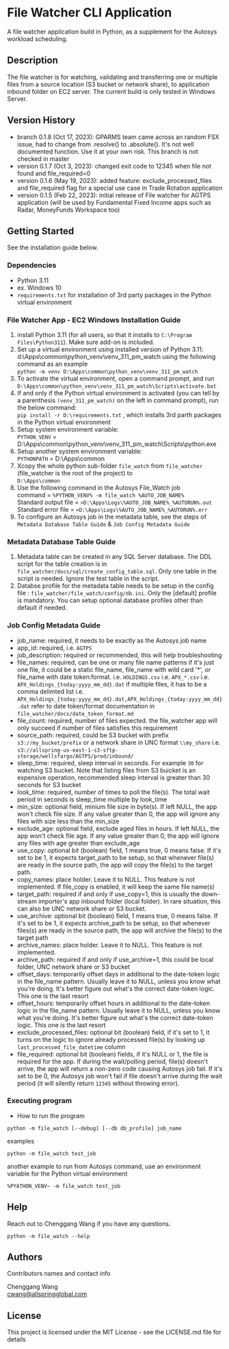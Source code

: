 # File Watcher CLI Application

A file watcher application build in Python, as a supplement for the Autosys workload scheduling. 

## Description

The file watcher is for watching, validating and transferring one or multiple files from a source location (S3 bucket or network share), to application inbound folder on EC2 server. The current build is only tested in Windows Server. 

## Version History

* branch 0.1.8  (Oct 17, 2023): GPARMS team came across an random FSX issue, had to change from .resolve() to .absolute(). It's not well documented function. Use it at your own risk. This branch is not checked in master
* version 0.1.7 (Oct 3, 2023): changed exit code to 12345 when file not found and file_required=0
* version 0.1.6 (May 19, 2023): added feature: exclude_processed_files and file_required flag for a special use case in Trade Rotation application
* version 0.1.5 (Feb 22, 2023): initial release of File watcher for AGTPS application (will be used by Fundamental Fixed Income apps such as Radar, MoneyFunds Workspace too) 

## Getting Started

 See the installation guide below.

### Dependencies

* Python 3.11
* ex. Windows 10
* `requirements.txt` for installation of 3rd party packages in the Python virtual environment


### File Watcher App - EC2 Windows Installation Guide

1. install Python 3.11 (for all users, so that it installs to `C:\Program Files\Python311`). Make sure  add-on is included.
2. Set up a virtual environment using installed version of Python 3.11: d:\Apps\common\python_venv\venv_311_pm_watch
using the following command as an example   
`python -m venv D:\Apps\common\python_venv\venv_311_pm_watch`
3. To activate the virtual environment, open a command prompt, and run   `D:\Apps\common\python_venv\venv_311_pm_watch\Scripts\activate.bat`
4. If and only if the Python virtual environment is activated (you can tell by a parenthesis `(venv_311_pm_watch)` on the left in command prompt), run the below command:  
`pip install -r D:\requirements.txt` 
, which installs 3rd parth packages in the Python virtual environment
5. Setup system environment variable:    
`PYTHON_VENV`  =  D:\Apps\common\python_venv\venv_311_pm_watch\Scripts\python.exe
6. Setup another system environment variable:   
`PYTHONPATH` = D:\Apps\common
7. Xcopy the whole python sub-folder `file_watch` from `file_watcher` (file_watcher is the root of the project) to   
`D:\Apps\common`
8. Use the following command in the Autosys File_Watch job   
command = ```%PYTHON_VENV% -m file_watch %AUTO_JOB_NAME%```   
Standard output file = `>D:\Apps\Logs\%AUTO_JOB_NAME%_%AUTORUN%.out`   
Standard error file = `>D:\Apps\Logs\%AUTO_JOB_NAME%_%AUTORUN%.err`
9. To configure an Autosys job in the metadata table, see the steps of `Metadata Database Table Guide` & `Job Config Metadata Guide`

### Metadata Database Table Guide
1. Metadata table can be created in any SQL Server database. The DDL script for the table creation is in `file_watcher/docs/sql/create_config_table.sql`. Only one table in the script is needed. Ignore the test table in the script.
2. Databse profile for the metadata table needs to be setup in the config file : `file_watcher/file_watch/config/db.ini`. Only the [default] profile is mandatory. You can setup optional database profiles other than default if needed.

### Job Config Metadata Guide
* job_name: required, it needs to be exactly as the Autosys job name
* app_id: required, i.e. `AGTPS`
* job_description: required or recommended, this will help troubleshooting
* file_names:  required, can be one or many file name patterns
if it's just one file, it could be a static file_name, file_name with wild card '*', or file_name with date token:format.
i.e.  `HOLDINGS.csv`
i.e.  `APX_*.csv`
i.e.  `APX_Holdings_{today:yyyy_mm_dd}.dat`
if multiple files, it has to be a comma delimted list
i.e. `APX_Holdings_{today:yyyy_mm_dd}.dat,APX_Holdings_{today:yyyy_mm_dd}.dat`
refer to date token/format documentation in `file_watcher/docs/date_token_format.md`
* file_count: required, number of files expected. the file_watcher app will only succeed if number of files satisfies this requirement
* source_path: required, could be S3 bucket with prefix `s3://my_bucket/prefix` or a network share in UNC format `\\my_share`
i.e.  `s3://allspring-us-east-1-s3-sftp-storage/wellsfargo/AGTPS/prod/inbound/`
* sleep_time: required, sleep interval in seconds. For example `30` for watching S3 bucket. Note that listing files from S3 buicket is an expensive operation, recommended sleep interval is greater than 30 seconds for S3 bucket
* look_time: required, number of times to poll the file(s). The total wait period in seconds is sleep_time multiple by look_time
* min_size: optional field, minium file size in byte(s). If left NULL, the app won't check file size. If any value greater than 0, the app will ignore any files with size less than the min_size
* exclude_age: optional field, exclude aged files in hours. If left NULL, the app won't check file age. If any value greater than 0, the app will ignore any files with age greater than exclude_age
* use_copy: optional bit (boolean) field, 1 means true, 0 means false. If it's set to be 1, it expects target_path to be setup, so that whenever file(s) are ready in the source path, the app will copy the file(s) to the target path.
* copy_names: place holder.  Leave it to NULL. This feature is not implemented. If file_copy is enabled, it will keep the same file name(s)
* target_path: required if and only if use_copy=1, this is usually the down-stream importer's app inbound folder (local folder). In rare situation, this can also be UNC network share or S3 bucket.
* use_archive: optional bit (boolean) field, 1 means true, 0 means false. If it's set to be 1, it expects archive_path to be setup, so that whenever files(s) are ready in the source path, the app will archive the file(s) to the target path
* archive_names: place holder.  Leave it to NULL. This feature is not implemented. 
* archive_path: required if and only if use_archive=1, this could be local folder, UNC network share or S3 bucket
* offset_days: temporarily offset days in additional to the date-token logic in the file_name pattern.  Usually leave it to NULL, unless you know what you're doing. It's better figure out what's the correct date-token logic. This one is the last resort
* offset_hours: temporarily offset hours in additional to the date-token logic in the file_name pattern.  Usually leave it to NULL, unless you know what you're doing. It's better figure out what's the correct date-token logic. This one is the last resort
* exclude_processed_files: optional bit (boolean) field, if it's set to 1, it turns on the logic to ignore already processed file(s) by looking up `last_processed_file_datetime` column
* file_required: optional bit (boolean) fields, if it's NULL or 1, the file is required for the app. If during the wait/polling period, file(s) doesn't arrive, the app will return a non-zero code causing Autosys job fail. If it's set to be 0, the Autosys job won't fail if file doesn't arrive during the wait period (it will silently return `12345` without throwing error).

### Executing program

* How to run the program   
```
python -m file_watch [--debug] [--db db_profile] job_name
```
examples
```
python -m file_watch test_job
```
another example to run from Autosys command, use an environment variable for the Python virtual environment
```
%PYATHON_VENV~ -m file_watch test_job
```

## Help

Reach out to Chenggang Wang if you have any questions.
```
python -m file_watch --help
```

## Authors

Contributors names and contact info

Chenggang Wang  
cwang@allspringglobal.com


## License

This project is licensed under the MIT License - see the LICENSE.md file for details

